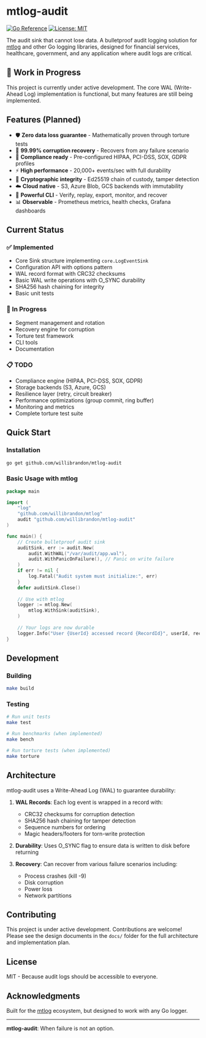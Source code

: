 # mtlog-audit

[![Go Reference](https://pkg.go.dev/badge/github.com/willibrandon/mtlog-audit.svg)](https://pkg.go.dev/github.com/willibrandon/mtlog-audit)
[![License: MIT](https://img.shields.io/badge/License-MIT-yellow.svg)](https://opensource.org/licenses/MIT)

The audit sink that cannot lose data. A bulletproof audit logging solution for [mtlog](https://github.com/willibrandon/mtlog) and other Go logging libraries, designed for financial services, healthcare, government, and any application where audit logs are critical.

## 🚧 Work in Progress

This project is currently under active development. The core WAL (Write-Ahead Log) implementation is functional, but many features are still being implemented.

## Features (Planned)

- 🛡️ **Zero data loss guarantee** - Mathematically proven through torture tests
- 🔄 **99.99% corruption recovery** - Recovers from any failure scenario
- 📜 **Compliance ready** - Pre-configured HIPAA, PCI-DSS, SOX, GDPR profiles
- ⚡ **High performance** - 20,000+ events/sec with full durability
- 🔐 **Cryptographic integrity** - Ed25519 chain of custody, tamper detection
- ☁️ **Cloud native** - S3, Azure Blob, GCS backends with immutability
- 🔧 **Powerful CLI** - Verify, replay, export, monitor, and recover
- 📊 **Observable** - Prometheus metrics, health checks, Grafana dashboards

## Current Status

### ✅ Implemented
- Core Sink structure implementing `core.LogEventSink`
- Configuration API with options pattern
- WAL record format with CRC32 checksums
- Basic WAL write operations with O_SYNC durability
- SHA256 hash chaining for integrity
- Basic unit tests

### 🚧 In Progress
- Segment management and rotation
- Recovery engine for corruption
- Torture test framework
- CLI tools
- Documentation

### 📋 TODO
- Compliance engine (HIPAA, PCI-DSS, SOX, GDPR)
- Storage backends (S3, Azure, GCS)
- Resilience layer (retry, circuit breaker)
- Performance optimizations (group commit, ring buffer)
- Monitoring and metrics
- Complete torture test suite

## Quick Start

### Installation

```bash
go get github.com/willibrandon/mtlog-audit
```

### Basic Usage with mtlog

```go
package main

import (
    "log"
    "github.com/willibrandon/mtlog"
    audit "github.com/willibrandon/mtlog-audit"
)

func main() {
    // Create bulletproof audit sink
    auditSink, err := audit.New(
        audit.WithWAL("/var/audit/app.wal"),
        audit.WithPanicOnFailure(), // Panic on write failure
    )
    if err != nil {
        log.Fatal("Audit system must initialize:", err)
    }
    defer auditSink.Close()
    
    // Use with mtlog
    logger := mtlog.New(
        mtlog.WithSink(auditSink),
    )
    
    // Your logs are now durable
    logger.Info("User {UserId} accessed record {RecordId}", userId, recordId)
}
```

## Development

### Building

```bash
make build
```

### Testing

```bash
# Run unit tests
make test

# Run benchmarks (when implemented)
make bench

# Run torture tests (when implemented)
make torture
```

## Architecture

mtlog-audit uses a Write-Ahead Log (WAL) to guarantee durability:

1. **WAL Records**: Each log event is wrapped in a record with:
   - CRC32 checksums for corruption detection
   - SHA256 hash chaining for tamper detection
   - Sequence numbers for ordering
   - Magic headers/footers for torn-write protection

2. **Durability**: Uses O_SYNC flag to ensure data is written to disk before returning

3. **Recovery**: Can recover from various failure scenarios including:
   - Process crashes (kill -9)
   - Disk corruption
   - Power loss
   - Network partitions

## Contributing

This project is under active development. Contributions are welcome! Please see the design documents in the `docs/` folder for the full architecture and implementation plan.

## License

MIT - Because audit logs should be accessible to everyone.

## Acknowledgments

Built for the [mtlog](https://github.com/willibrandon/mtlog) ecosystem, but designed to work with any Go logger.

---

**mtlog-audit**: When failure is not an option.